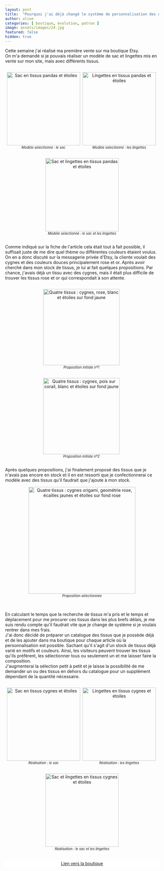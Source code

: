 ```yaml
---
layout: post
title:  "Pourquoi j'ai déjà changé le système de personnalisation des commandes sur ma boutique"
author: aline
categories: [ boutique, évolution, patron ]
image: assets/images/24.jpg
featured: false
hidden: true
---
```


Cette semaine j'ai réalisé ma première vente sur ma boutique Etsy.<br>
On m'a demandé si je pouvais réaliser un modèle de sac et lingettes mis en vente sur mon site, mais avec différents tissus.

<div float="left" style="text-align:center">
    <p style="display: inline-block; margin-right:.3em;"><img src="{{ site.url }}{{ site.baseurl }}/assets/images/28.jpg" width="240" alt="Sac en tissus pandas et étoiles"/><em style="display:block; font-size: .8em">Modèle selectionné : le sac</em></p>
    <p style="display: inline-block; margin-right:.3em;"><img src="{{ site.url }}{{ site.baseurl }}/assets/images/29.jpg" width="240" alt="Lingettes en tissus pandas et étoiles"/><em style="display:block; font-size: .8em">Modèle selectionné : les lingettes</em></p>
    <p style="display: inline-block;"><img src="{{ site.url }}{{ site.baseurl }}/assets/images/30.jpg" width="240" alt="Sac et lingettes en tissus pandas et étoiles"/><em style="display:block; font-size: .8em">Modèle selectionné : le sac et les lingettes</em></p>
</div>

Comme indiqué sur la fiche de l'article cela était tout à fait possible, il suffisait juste de me dire quel thème ou différentes couleurs étaient voulus.<br>
On en a donc discuté sur la messagerie privée d'Etsy, la cliente voulait des cygnes et des couleurs douces principalement rose et or. Après avoir cherché dans mon stock de tissus, je lui ai fait quelques propositions. Par chance, j'avais déjà un tissu avec des cygnes, mais il était plus difficile de trouver les tissus rose et or qui correspondait à son attente.

<div float="left" style="text-align:center">
    <p style="display: inline-block; margin-right:.3em;"><img src="{{ site.url }}{{ site.baseurl }}/assets/images/25.jpg" width="250" alt="Quatre tissus : cygnes, rose, blanc et étoiles sur fond jaune"/><em style="display:block; font-size: .8em">Proposition initiale nº1</em></p>
    <p style="display: inline-block; margin-right:.3em;"><img src="{{ site.url }}{{ site.baseurl }}/assets/images/26.jpg" width="250" alt="Quatre tissus : cygnes, pois sur corail, blanc et étoiles sur fond jaune"/><em style="display:block; font-size: .8em">Proposition initiale nº2</em></p>
</div>

Après quelques propositions, j'ai finalement proposé des tissus que je n'avais pas encore en stock et il en est ressorti que je confectionnerai ce modèle avec des tissus qu'il faudrait que j'ajoute à mon stock.

<p style="text-align:center"><img src="{{ site.url }}{{ site.baseurl }}/assets/images/27.jpg" width="350" alt="Quatre tissus : cygnes origami, geométrie rose, écailles jaunes et étoiles sur fond rose"/><em style="display:block; font-size: .8em">Proposition sélectionnée</em></p><br>

En calculant le temps que la recherche de tissus m'a pris et le temps et déplacement pour me procurer ces tissus dans les plus brefs délais, je me suis rendu compte qu'il faudrait vite que je change de système si je voulais rentrer dans mes frais.<br>
J'ai donc décidé de préparer un catalogue des tissus que je possède déjà et de les ajouter dans ma boutique pour chaque article où la personnalisation est possible. Sachant qu'il s'agit d'un stock de tissus déjà varié en motifs et couleurs. Ainsi, les visiteurs peuvent trouver les tissus qu'ils préfèrent, les sélectionner tous ou seulement un et me laisser faire la composition.<br>
J'augmenterai la sélection petit à petit et je laisse la possibilité de me demander un ou des tissus en dehors du catalogue pour un supplément dépendant de la quantité nécessaire.

<div float="left" style="text-align:center">
    <p style="display: inline-block; margin-right:.3em;"><img src="{{ site.url }}{{ site.baseurl }}/assets/images/31.jpg" width="240" alt="Sac en tissus cygnes et étoiles"/><em style="display:block; font-size: .8em">Réalisation : le sac</em></p>
    <p style="display: inline-block; margin-right:.3em;"><img src="{{ site.url }}{{ site.baseurl }}/assets/images/32.jpg" width="240" alt="Lingettes en tissus cygnes et étoiles"/><em style="display:block; font-size: .8em">Réalisation : les lingettes</em></p>
    <p style="display: inline-block;"><img src="{{ site.url }}{{ site.baseurl }}/assets/images/33.jpg" width="240" alt="Sac et lingettes en tissus cygnes et étoiles"/><em style="display:block; font-size: .8em">Réalisation : le sac et les lingettes</em></p>
</div>

<a class="etsy-link" style="
    background-color: white;
    margin-bottom: 2em;
    display: block;
    text-align: center;
    padding: .3em;" href="https://www.etsy.com/fr/shop/ToutNouveauToutBeau" target="_blank">Lien vers la boutique</a>

